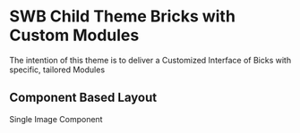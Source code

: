 # SWB Child Theme Bricks with Custom Modules

The intention of this theme is to deliver a Customized Interface of Bicks with specific, tailored Modules

## Component Based Layout

Single Image Component 
